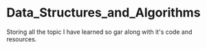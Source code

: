 # Data_Structures_and_Algorithms
Storing all the topic I have learned  so gar along with it's code and resources.
